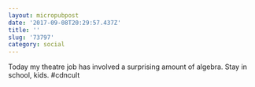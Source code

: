```yaml
---
layout: micropubpost
date: '2017-09-08T20:29:57.437Z'
title: ''
slug: '73797'
category: social
---
```

Today my theatre job has involved a surprising amount of algebra. Stay in school, kids. #cdncult
